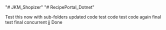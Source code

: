 "# JKM_Shopizer" 
"# RecipePortal_Dotnet" 


Test this now
with sub-folders
updated code
test code
test code again
final test
final
concurrent
jj
Done
